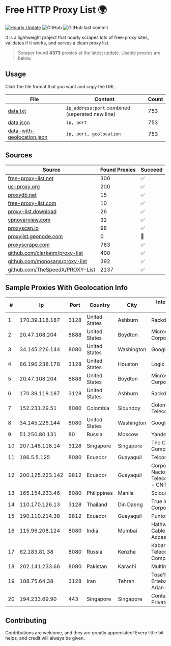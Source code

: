 
# Free HTTP Proxy List 🌍

[![Hourly Update](https://github.com/mertguvencli/http-proxy-list/actions/workflows/main.yml/badge.svg?branch=main)](https://github.com/mertguvencli/http-proxy-list/actions/workflows/main.yml)
![GitHub](https://img.shields.io/github/license/mertguvencli/http-proxy-list)
![GitHub last commit](https://img.shields.io/github/last-commit/mertguvencli/http-proxy-list)

It is a lightweight project that hourly scrapes lots of free-proxy sites, validates if it works, and serves a clean proxy list.


> Scraper found **4373** proxies at the latest update. Usable proxies are below.

## Usage

Click the file format that you want and copy the URL.


|File|Content|Count|
|----|-------|-----|
|[data.txt](https://raw.githubusercontent.com/mertguvencli/http-proxy-list/main/proxy-list/data.txt)|`ip_address:port` combined (seperated new line)|753|
|[data.json](https://raw.githubusercontent.com/mertguvencli/http-proxy-list/main/proxy-list/data.json)|`ip, port`|753|
|[data-with-geolocation.json](https://raw.githubusercontent.com/mertguvencli/http-proxy-list/main/proxy-list/data-with-geolocation.json)|`ip, port, geolocation`|753|

## Sources

|Source|Found Proxies|Succeed|
|------|-------------|-------|
|[free-proxy-list.net](https://free-proxy-list.net)|300|✅|
|[us-proxy.org](https://www.us-proxy.org)|200|✅|
|[proxydb.net](http://proxydb.net)|15|✅|
|[free-proxy-list.com](https://free-proxy-list.com/?page=&port=&type%5B%5D=http&type%5B%5D=https&up_time=0&search=Search)|10|✅|
|[proxy-list.download](https://www.proxy-list.download/HTTP)|26|✅|
|[vpnoverview.com](https://vpnoverview.com/privacy/anonymous-browsing/free-proxy-servers)|32|✅|
|[proxyscan.io](https://www.proxyscan.io)|98|✅|
|[proxylist.geonode.com](https://proxylist.geonode.com/api/proxy-list?limit=300&page=1&sort_by=lastChecked&sort_type=desc&protocols=http,https)|0|🚫|
|[proxyscrape.com](https://api.proxyscrape.com/v2/?request=displayproxies&protocol=http&timeout=10000&country=all&ssl=all&anonymity=all)|763|✅|
|[github.com/clarketm/proxy-list](https://raw.githubusercontent.com/clarketm/proxy-list/master/proxy-list-raw.txt)|400|✅|
|[github.com/monosans/proxy-list](https://raw.githubusercontent.com/monosans/proxy-list/main/proxies/http.txt)|392|✅|
|[github.com/TheSpeedX/PROXY-List](https://raw.githubusercontent.com/TheSpeedX/PROXY-List/master/http.txt)|2137|✅|


## Sample Proxies With Geolocation Info

|#|Ip|Port|Country|City|Internet Service Provider|
|-|--|----|-------|----|-------------------------|
|1|170.39.118.187|3128|United States|Ashburn|Rackdog, LLC|
|2|20.47.108.204|8888|United States|Boydton|Microsoft Corporation|
|3|34.145.226.144|8080|United States|Washington|Google LLC|
|4|66.196.238.178|3128|United States|Houston|Logix|
|5|20.47.108.204|8888|United States|Boydton|Microsoft Corporation|
|6|170.39.118.187|3128|United States|Ashburn|Rackdog, LLC|
|7|152.231.29.51|8080|Colombia|Sibundoy|Colombiatel Telecomunicaciones|
|8|34.145.226.144|8080|United States|Washington|Google LLC|
|9|51.250.80.131|80|Russia|Moscow|Yandex.Cloud LLC|
|10|207.148.118.14|3128|Singapore|Singapore|The Constant Company|
|11|186.5.5.125|8080|Ecuador|Guayaquil|Telconet S.A|
|12|200.125.223.142|9812|Ecuador|Guayaquil|Corporacion Nacional De Telecomunicaciones - CNT EP|
|13|165.154.233.46|8080|Philippines|Manila|Scloud Pte Ltd|
|14|110.170.126.13|3128|Thailand|Din Daeng|True Internet Corporation CO. Ltd.|
|15|190.110.214.38|9812|Ecuador|Guayaquil|Puntonet S.A.|
|16|115.96.208.124|8080|India|Mumbai|Hathway IP over Cable Internet Access|
|17|62.183.81.38|8080|Russia|Kenzhe|Kabardian-Balkar Telecommunications Company|
|18|202.141.233.66|8080|Pakistan|Karachi|Multinet Broadband|
|19|188.75.64.38|3128|Iran|Tehran|Tose'h Fanavari Ertebabat Pasargad Arian Co. PJS|
|20|194.233.69.90|443|Singapore|Singapore|Contabo Asia Private Limited|



## Contributing

Contributions are welcome, and they are greatly appreciated! Every
little bit helps, and credit will always be given.

